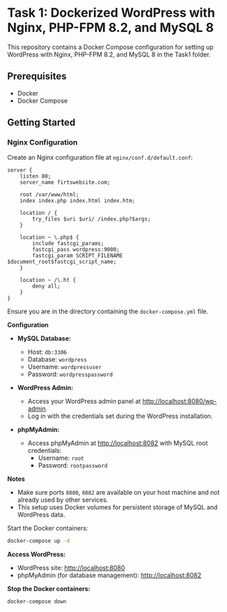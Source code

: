 # Task 1: Dockerized WordPress with Nginx, PHP-FPM 8.2, and MySQL 8

This repository contains a Docker Compose configuration for setting up WordPress with Nginx, PHP-FPM 8.2, and MySQL 8 in the Task1 folder.

## Prerequisites

- Docker
- Docker Compose

## Getting Started


### Nginx Configuration

Create an Nginx configuration file at `nginx/conf.d/default.conf`:

```nginx
server {
    listen 80;
    server_name firtswebsite.com;

    root /var/www/html;
    index index.php index.html index.htm;

    location / {
        try_files $uri $uri/ /index.php?$args;
    }

    location ~ \.php$ {
        include fastcgi_params;
        fastcgi_pass wordpress:9000;
        fastcgi_param SCRIPT_FILENAME $document_root$fastcgi_script_name;
    }

    location ~ /\.ht {
        deny all;
    }
}
```
Ensure you are in the directory containing the `docker-compose.yml` file.

**Configuration**

- **MySQL Database:**
  - Host: `db:3306`
  - Database: `wordpress`
  - Username: `wordpressuser`
  - Password: `wordpresspassword`

- **WordPress Admin:**
  - Access your WordPress admin panel at [http://localhost:8080/wp-admin](http://localhost:8080/wp-admin).
  - Log in with the credentials set during the WordPress installation.

- **phpMyAdmin:**
  - Access phpMyAdmin at [http://localhost:8082](http://localhost:8082) with MySQL root credentials:
    - Username: `root`
    - Password: `rootpassword`

**Notes**

- Make sure ports `8080`, `8082` are available on your host machine and not already used by other services.
- This setup uses Docker volumes for persistent storage of MySQL and WordPress data.

Start the Docker containers:

```bash
docker-compose up -d
```

**Access WordPress:**

- WordPress site: [http://localhost:8080](http://localhost:8080)
- phpMyAdmin (for database management): [http://localhost:8082](http://localhost:8082)

**Stop the Docker containers:**
```bash
docker-compose down
```
